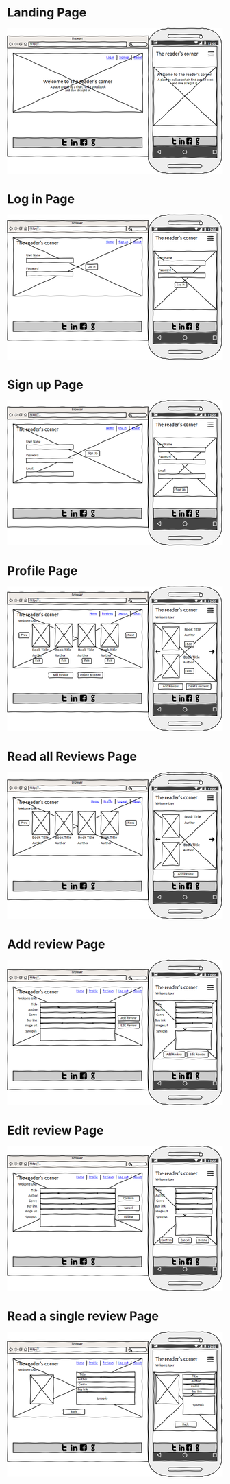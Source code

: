 # Landing Page

<img src="HomePage.png"
     alt="Homepage image"/>
# Log in Page
<img src="LogIn.png"
     alt="login image"/>
# Sign up Page
<img src="SignUp.png"
     alt="SignUp image"/>
# Profile Page
<img src="Profile.png"
     alt="Profile image"/>
# Read all Reviews Page
<img src="AllReviews.png"
     alt="AllReviews image"/>
# Add review Page
<img src="AddReview.png"
     alt="AddReview image"/>
# Edit review Page
<img src="EditReview.png"
     alt="EditReview image"/>
# Read a single review Page
<img src="ReadReview.png"
     alt="ReadReview image"/>
